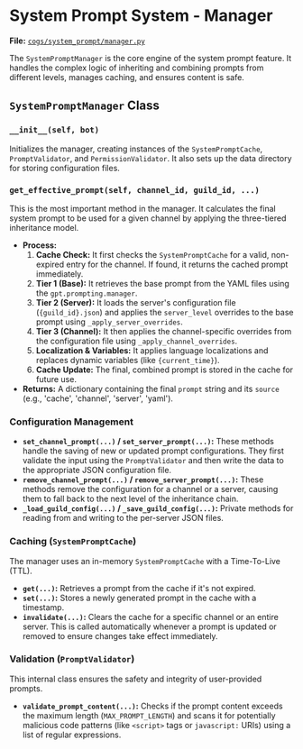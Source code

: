 # System Prompt System - Manager

**File:** [`cogs/system_prompt/manager.py`](cogs/system_prompt/manager.py)

The `SystemPromptManager` is the core engine of the system prompt feature. It handles the complex logic of inheriting and combining prompts from different levels, manages caching, and ensures content is safe.

## `SystemPromptManager` Class

### `__init__(self, bot)`

Initializes the manager, creating instances of the `SystemPromptCache`, `PromptValidator`, and `PermissionValidator`. It also sets up the data directory for storing configuration files.

### `get_effective_prompt(self, channel_id, guild_id, ...)`

This is the most important method in the manager. It calculates the final system prompt to be used for a given channel by applying the three-tiered inheritance model.

*   **Process:**
    1.  **Cache Check:** It first checks the `SystemPromptCache` for a valid, non-expired entry for the channel. If found, it returns the cached prompt immediately.
    2.  **Tier 1 (Base):** It retrieves the base prompt from the YAML files using the `gpt.prompting.manager`.
    3.  **Tier 2 (Server):** It loads the server's configuration file (`{guild_id}.json`) and applies the `server_level` overrides to the base prompt using `_apply_server_overrides`.
    4.  **Tier 3 (Channel):** It then applies the channel-specific overrides from the configuration file using `_apply_channel_overrides`.
    5.  **Localization & Variables:** It applies language localizations and replaces dynamic variables (like `{current_time}`).
    6.  **Cache Update:** The final, combined prompt is stored in the cache for future use.
*   **Returns:** A dictionary containing the final `prompt` string and its `source` (e.g., 'cache', 'channel', 'server', 'yaml').

### Configuration Management

*   **`set_channel_prompt(...)` / `set_server_prompt(...)`:** These methods handle the saving of new or updated prompt configurations. They first validate the input using the `PromptValidator` and then write the data to the appropriate JSON configuration file.
*   **`remove_channel_prompt(...)` / `remove_server_prompt(...)`:** These methods remove the configuration for a channel or a server, causing them to fall back to the next level of the inheritance chain.
*   **`_load_guild_config(...)` / `_save_guild_config(...)`:** Private methods for reading from and writing to the per-server JSON files.

### Caching (`SystemPromptCache`)

The manager uses an in-memory `SystemPromptCache` with a Time-To-Live (TTL).
*   **`get(...)`:** Retrieves a prompt from the cache if it's not expired.
*   **`set(...)`:** Stores a newly generated prompt in the cache with a timestamp.
*   **`invalidate(...)`:** Clears the cache for a specific channel or an entire server. This is called automatically whenever a prompt is updated or removed to ensure changes take effect immediately.

### Validation (`PromptValidator`)

This internal class ensures the safety and integrity of user-provided prompts.
*   **`validate_prompt_content(...)`:** Checks if the prompt content exceeds the maximum length (`MAX_PROMPT_LENGTH`) and scans it for potentially malicious code patterns (like `<script>` tags or `javascript:` URIs) using a list of regular expressions.